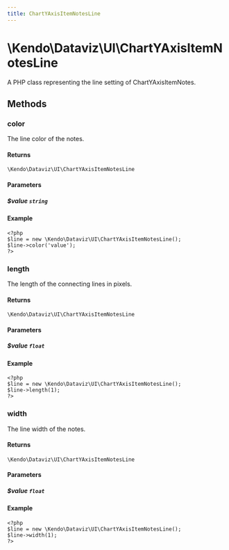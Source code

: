 ```yaml
---
title: ChartYAxisItemNotesLine
---
```


# \Kendo\Dataviz\UI\ChartYAxisItemNotesLine

A PHP class representing the line setting of ChartYAxisItemNotes.


## Methods

### color
The line color of the notes.

#### Returns
`\Kendo\Dataviz\UI\ChartYAxisItemNotesLine`

#### Parameters

##### $value `string`



#### Example 
    <?php
    $line = new \Kendo\Dataviz\UI\ChartYAxisItemNotesLine();
    $line->color('value');
    ?>

### length
The length of the connecting lines in pixels.

#### Returns
`\Kendo\Dataviz\UI\ChartYAxisItemNotesLine`

#### Parameters

##### $value `float`



#### Example 
    <?php
    $line = new \Kendo\Dataviz\UI\ChartYAxisItemNotesLine();
    $line->length(1);
    ?>

### width
The line width of the notes.

#### Returns
`\Kendo\Dataviz\UI\ChartYAxisItemNotesLine`

#### Parameters

##### $value `float`



#### Example 
    <?php
    $line = new \Kendo\Dataviz\UI\ChartYAxisItemNotesLine();
    $line->width(1);
    ?>


